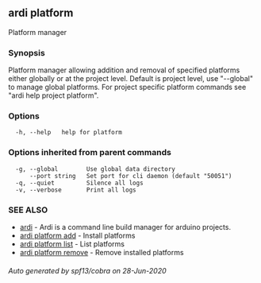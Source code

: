 ## ardi platform

Platform manager

### Synopsis


Platform manager allowing addition and removal of specified platforms either globally or at the project level. Default is project level, use "--global" to manage global platforms. For project specific platform commands see "ardi help project platform".

### Options

```
  -h, --help   help for platform
```

### Options inherited from parent commands

```
  -g, --global        Use global data directory
      --port string   Set port for cli daemon (default "50051")
  -q, --quiet         Silence all logs
  -v, --verbose       Print all logs
```

### SEE ALSO

* [ardi](ardi.md)	 - Ardi is a command line build manager for arduino projects.
* [ardi platform add](ardi_platform_add.md)	 - Install platforms
* [ardi platform list](ardi_platform_list.md)	 - List platforms
* [ardi platform remove](ardi_platform_remove.md)	 - Remove installed platforms

###### Auto generated by spf13/cobra on 28-Jun-2020
